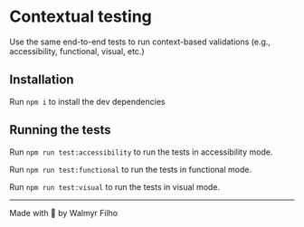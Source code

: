 # Contextual testing

Use the same end-to-end tests to run context-based validations (e.g., accessibility, functional, visual, etc.)

## Installation

Run `npm i` to install the dev dependencies

## Running the tests

Run `npm run test:accessibility` to run the tests in accessibility mode.

Run `npm run test:functional` to run the tests in functional mode.

Run `npm run test:visual` to run the tests in visual mode.

___

Made with 💚 by Walmyr Filho
